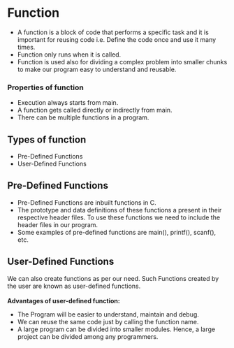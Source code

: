 # Function

- A function is a block of code that performs a specific task and it is important for reusing code i.e. Define the code once and use it many times.
- Function only runs when it is called.
- Function is used also for dividing a complex problem into smaller chunks to make our program easy to understand and reusable.

### Properties of function
- Execution always starts from main.
- A function gets called directly or indirectly from main.
- There can be multiple functions in a program.


## Types of function
- Pre-Defined Functions 
- User-Defined Functions

## Pre-Defined Functions
- Pre-Defined Functions are inbuilt functions in C.
- The prototype and data definitions of these functions a present in their respective header files. To use these functions we need to include the header files in our program.
- Some examples of pre-defined functions are main(), printf(), scanf(), etc.


## User-Defined Functions
We can also create functions as per our need. Such Functions created by the user are known as user-defined functions.<br><br>
<b>Advantages of user-defined function:</b><br>

- The Program will be easier to understand, maintain and debug.
- We can reuse the same code just by calling the function name.
- A large program can be divided into smaller modules. Hence, a large project can be divided among any programmers.